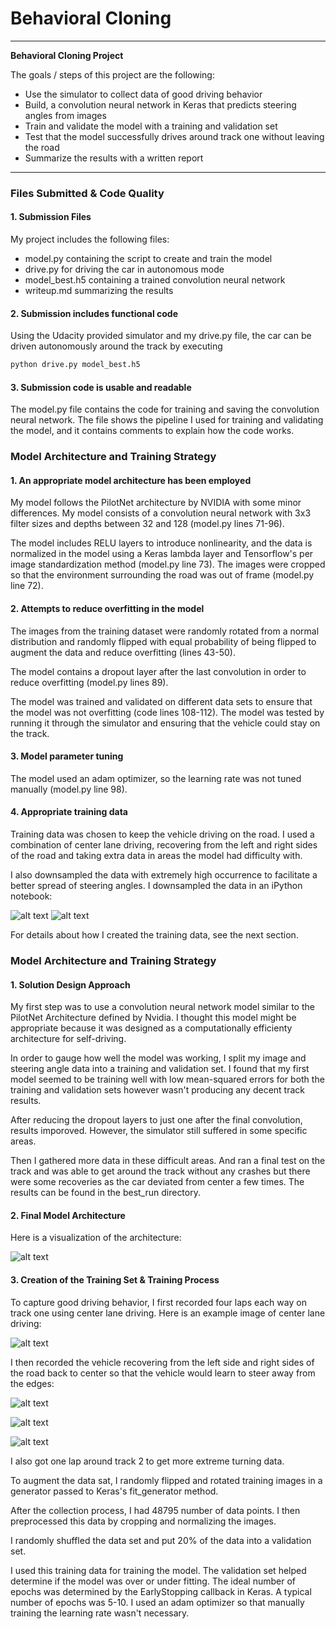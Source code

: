 # **Behavioral Cloning** 

---

**Behavioral Cloning Project**

The goals / steps of this project are the following:
* Use the simulator to collect data of good driving behavior
* Build, a convolution neural network in Keras that predicts steering angles from images
* Train and validate the model with a training and validation set
* Test that the model successfully drives around track one without leaving the road
* Summarize the results with a written report


[//]: # (Image References)

[image1]: ./examples/arc_vis.JPG "Model Visualization"
[image2]: ./examples/center.jpg "Center Image"
[image3]: ./examples/recov1.jpg "Recovery Image"
[image4]: ./examples/recov2.jpg "Recovery Image"
[image5]: ./examples/recov3.jpg "Recovery Image"
[image6]: ./examples/data_dist.JPG "Data Distribution"
[image7]: ./examples/downsampled.JPG "Data Distribution"

---
### Files Submitted & Code Quality

#### 1. Submission Files

My project includes the following files:
* model.py containing the script to create and train the model
* drive.py for driving the car in autonomous mode
* model_best.h5 containing a trained convolution neural network 
* writeup.md summarizing the results

#### 2. Submission includes functional code
Using the Udacity provided simulator and my drive.py file, the car can be driven autonomously around the track by executing 
```sh
python drive.py model_best.h5
```

#### 3. Submission code is usable and readable

The model.py file contains the code for training and saving the convolution neural network. The file shows the pipeline I used for training and validating the model, and it contains comments to explain how the code works.

### Model Architecture and Training Strategy

#### 1. An appropriate model architecture has been employed

My model follows the PilotNet architecture by NVIDIA with some minor differences.  My model consists of a convolution neural network with 3x3 filter sizes and depths between 32 and 128 (model.py lines 71-96). 

The model includes RELU layers to introduce nonlinearity, and the data is normalized in the model using a Keras lambda layer and Tensorflow's per image standardization method (model.py line 73). The images were cropped so that the environment surrounding the road was out of frame (model.py line 72).

#### 2. Attempts to reduce overfitting in the model
The images from the training dataset were randomly rotated from a normal distribution and randomly flipped with equal probability of being flipped to augment the data and reduce overfitting (lines 43-50).

The model contains a dropout layer after the last convolution in order to reduce overfitting (model.py lines 89). 

The model was trained and validated on different data sets to ensure that the model was not overfitting (code lines 108-112). The model was tested by running it through the simulator and ensuring that the vehicle could stay on the track.

#### 3. Model parameter tuning

The model used an adam optimizer, so the learning rate was not tuned manually (model.py line 98).

#### 4. Appropriate training data

Training data was chosen to keep the vehicle driving on the road. I used a combination of center lane driving, recovering from the left and right sides of the road and taking extra data in areas the model had difficulty with. 

I also downsampled the data with extremely high occurrence to facilitate a better spread of steering angles. I downsampled the data in an iPython notebook:

![alt text][image6] ![alt text][image7]

For details about how I created the training data, see the next section. 

### Model Architecture and Training Strategy

#### 1. Solution Design Approach

My first step was to use a convolution neural network model similar to the PilotNet Architecture defined by Nvidia. I thought this model might be appropriate because it was designed as a computationally efficienty architecture for self-driving.

In order to gauge how well the model was working, I split my image and steering angle data into a training and validation set. I found that my first model seemed to be training well with low mean-squared errors for both the training and validation sets however wasn't producing any decent track results. 

After reducing the dropout layers to just one after the final convolution, results imporoved. However, the simulator still suffered in some specific areas.

Then I gathered more data in these difficult areas. And ran a final test on the track and was able to get around the track without any crashes but there were some recoveries as the car deviated from center a few times. The results can be found in the best_run directory.

#### 2. Final Model Architecture

Here is a visualization of the architecture:

![alt text][image1]

#### 3. Creation of the Training Set & Training Process

To capture good driving behavior, I first recorded four laps each way on track one using center lane driving. Here is an example image of center lane driving:

![alt text][image2]

I then recorded the vehicle recovering from the left side and right sides of the road back to center so that the vehicle would learn to steer away from the edges:

![alt text][image3]

![alt text][image4]

![alt text][image5]

I also got one lap around track 2 to get more extreme turning data.

To augment the data sat, I randomly flipped and rotated training images in a generator passed to Keras's fit_generator method.

After the collection process, I had 48795 number of data points. I then preprocessed this data by cropping and normalizing the images.

I randomly shuffled the data set and put 20% of the data into a validation set. 

I used this training data for training the model. The validation set helped determine if the model was over or under fitting. The ideal number of epochs was determined by the EarlyStopping callback in Keras. A typical number of epochs was 5-10. I used an adam optimizer so that manually training the learning rate wasn't necessary.
